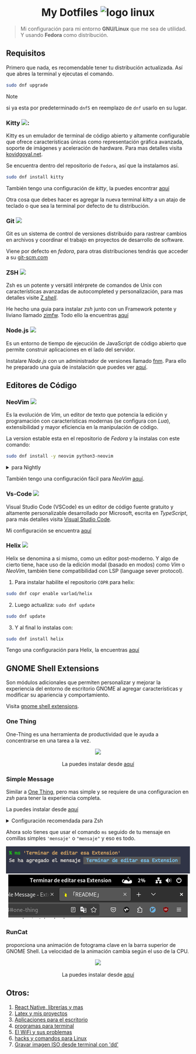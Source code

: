 <h1 align="center">
  My Dotfiles
  <img height="30px" src="https://i.ibb.co/WHmHbbx/fedora.png" title="logo linux">
</h1>

> Mi configuración para mi entorno **GNU/Linux** que me sea de utilidad. Y usando **Fedora** como distribución.

## Requisitos

Primero que nada, es recomendable tener tu distribución actualizada. Así que abres la terminal y ejecutas el comando.

```bash
sudo dnf upgrade
```

> [!NOTE]
> si ya esta por predeterminado `dnf5` en reemplazo de `dnf` usarlo en su lugar.

### Kitty <img height="25px" src="https://i.ibb.co/sKbfczF/kitty.png">:

Kitty es un emulador de terminal de código abierto y altamente configurable que ofrece características únicas como representación gráfica avanzada, soporte de imágenes y aceleración de hardware. Para mas detalles visita [kovidgoyal.net](https://sw.kovidgoyal.net/kitty/).

Se encuentra dentro del repositorio de `Fedora`, así que la instalamos así.

```bash
sudo dnf install kitty
```

También tengo una configuración de _kitty_, la puedes encontrar [aquí](./kitty)

Otra cosa que debes hacer es agregar la nueva terminal _kitty_ a un atajo de teclado o que sea la terminal por defecto de tu distribución.

### Git <img width="25px" src="https://i.ibb.co/Svsq5fD/git.png">

Git es un sistema de control de versiones distribuido para rastrear cambios en archivos y coordinar el trabajo en proyectos de desarrollo de software.

Viene por defecto en _fedora_, para otras distribuciones tendrás que acceder a su [git-scm.com](https://git-scm.com/)

### ZSH <img height="20px" src="https://i.ibb.co/684JJtx/zsh.png">

Zsh es un potente y versátil intérprete de comandos de Unix con características avanzadas de autocompleted y personalización, para mas detalles visite [Z _shell_](https://zsh.sourceforge.io/).

He hecho una guia para instalar _zsh_ junto con un Framework potente y liviano llamado [zimfw](https://github.com/zimfw/zimfw). Todo ello la encuentras [aquí](./zsh)

### Node.js <img height="25px" src="https://i.ibb.co/R7tjy8r/nodejs-icon.png">

Es un entorno de tiempo de ejecución de JavaScript de código abierto que permite construir aplicaciones en el lado del servidor.

Instalare _Node.js_ con un administrador de versiones llamado [fnm](https://github.com/Schniz/fnm). Para ello he preparado una guia de instalación que puedes ver [aquí](./other-settings/node.md).

## Editores de Código

### NeoVim <img height="25px" src="https://i.ibb.co/gvHXFT4/nvim.webp">

Es la evolución de _Vim_, un editor de texto que potencia la edición y programación con características modernas (se configura con _Lua_), extensibilidad y mayor eficiencia en la manipulación de código.

La version estable esta en el repositorio de _Fedora_ y la instalas con este comando:

```bash
sudo dnf install -y neovim python3-neovim
```

<details>
  <summary>para Nightly</summary>
  <br/>

- Habilite el repositorio `COPR` para _neovim-nightly_.

```bash
sudo dnf copr enable agriffis/neovim-nightly
```

- Hacer una actualización: `sudo dnf update`
- y para finalizar lo instalas

```bash
dnf install -y neovim python3-neovim
```

</details>

También tengo una configuración fácil para _NeoVim_ [aquí](https://github.com/grChad/nvim).

### Vs-Code <img height="25px" src="https://i.ibb.co/jrSk3Q3/vscode.png">

Visual Studio Code (VSCode) es un editor de código fuente gratuito y altamente personalizable desarrollado por Microsoft, escrita en _TypeScript_, para más detalles visita [Visual Studio Code](https://code.visualstudio.com/).

Mi configuración se encuentra [aquí](./vs-code)

### Helix <img height="23px" src="https://i.ibb.co/2hBZPLy/helix.png">

Helix se denomina a si mismo, como un editor post-moderno. Y algo de cierto tiene, hace uso de la edición modal (basado en modos) como _Vim_ o _NeoVim_, también tiene compatibilidad con LSP (language sever protocol).

1. Para instalar habilite el repositorio `COPR` para helix:

```bash
sudo dnf copr enable varlad/helix
```

2. Luego actualiza: `sudo dnf update`

```bash
sudo dnf update
```

3. Y al final lo instalas con:

```bash
sudo dnf install helix
```

Tengo una configuración para Helix, la encuentras [aquí](./helix)

## GNOME Shell Extensions

Son módulos adicionales que permiten personalizar y mejorar la experiencia del entorno de escritorio GNOME al agregar características y modificar su apariencia y comportamiento.

Visita [gnome shell extensions](https://extensions.gnome.org/).

### One Thing

One-Thing es una herramienta de productividad que le ayuda a concentrarse en una tarea a la vez.

<div align="center">
  <img src="https://i.ibb.co/9tfDDSd/one-thing.png">

La puedes instalar desde [aquí](https://extensions.gnome.org/extension/5072/one-thing/)

</div>

### Simple Message

Similar a [One Thing](#one-thing), pero mas simple y se requiere de una configuracion en _zsh_ para tener la experiencia completa.

La puedes instalar desde [aquí](https://extensions.gnome.org/extension/5018/simple-message/)

<details>
  <summary>Configuración recomendada para Zsh</summary>

```bash
DCONF_WRITE_COMMAND="dconf write /org/gnome/shell/extensions/simple-message/message"
function show_message() {
  local message="$1"

  if [ -n "$message" ] && [ "$message" != "ms" ]; then
    eval "$DCONF_WRITE_COMMAND \"\\\"$message\\\"\""
    echo "Se ha agregado el mensaje $(tput setab 0)$(tput setaf 6) $message "
  else
    # Borrar el mensaje
    eval "$DCONF_WRITE_COMMAND \"\\\"\\\"\""
    echo "Mensaje eliminado"
  fi
}
alias ms='show_message'
```

</details>

Ahora solo tienes que usar el comando `ms` seguido de tu mensaje en comillas simples `'mensaje'` o `"mensaje"` y eso es todo.

<div align="center">
  <img src="./assets/capture-simple-message-terminal.png">
  <img src="./assets/capture-simple-message-titleBar.png">
</div>

### RunCat

proporciona una animación de fotograma clave en la barra superior de GNOME Shell.
La velocidad de la animación cambia según el uso de la CPU.

<div align="center">
  <img src="https://i.ibb.co/QnGHmW0/capture-run-Cat.png">
  <p>
    La puedes instalar desde
    <a href="https://extensions.gnome.org/extension/5072/one-thing/">aquí</a>
  </p>
</div>

## Otros:

1. [React Native, librerías y mas](./other-settings/react-native-cli.md)
2. [Latex y mis proyectos](https://github.com/grChad/proyectos-latex)
3. [Aplicaciones para el escritorio](./other-settings/apps_desktop.md)
4. [programas para terminal](./other-settings/apps_for_terminal.md)
5. [El WiFi y sus problemas](./other-settings/wifi.md)
6. [hacks y comandos para Linux](./other-settings/hacks-linux.md)
7. [Gravar imagen ISO desde terminal con 'dd'](./other-settings/gravarISO.md)
